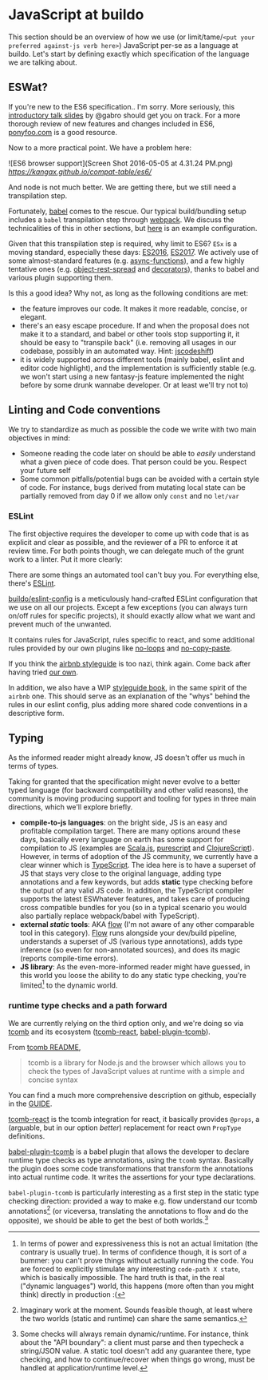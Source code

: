 # JavaScript at buildo

This section should be an overview of how we use (or limit/tame/`<put your preferred against-js verb here>`) JavaScript per-se as a language at buildo.
Let's start by defining exactly which specification of the language we are talking about.

## ESWat?
If you're new to the ES6 specification.. I'm sorry.
More seriously, this [introductory talk slides](https://speakerdeck.com/gabro/es2015-and-beyond) by @gabro should get you on track. For a more thorough review of new features and changes included in ES6, [ponyfoo.com](https://ponyfoo.com/articles/es6) is a good resource.

Now to a more practical point. We have a problem here:

![ES6 browser support](Screen Shot 2016-05-05 at 4.31.24 PM.png)
*https://kangax.github.io/compat-table/es6/*

And node is not much better. We are getting there, but we still need a transpilation step.

Fortunately, [babel](https://github.com/babel/babel) comes to the rescue. Our typical build/bundling setup includes a `babel` transpilation step through [webpack](https://github.com/webpack/webpack). We discuss the technicalities of this in other sections, but [here](https://github.com/buildo/webseed/blob/master/webpack.base.babel.js) is an example configuration.

Given that this transpilation step is required, why limit to ES6?
`ESx` is a moving standard, especially these days: [ES2016](http://www.2ality.com/2016/01/ecmascript-2016.html), [ES2017](http://www.2ality.com/2016/02/ecmascript-2017.html). We actively use of some almost-standard features (e.g. [async-functions](https://github.com/tc39/ecmascript-asyncawait)), and a few highly tentative ones (e.g. [object-rest-spread](https://github.com/sebmarkbage/ecmascript-rest-spread) and [decorators](https://github.com/wycats/javascript-decorators/blob/master/README.md)), thanks to babel and various plugin supporting them.

Is this a good idea? Why not, as long as the following conditions are met:
- the feature improves our code. It makes it more readable, concise, or elegant.
- there's an easy escape procedure. If and when the proposal does not make it to a standard, and babel or other tools stop supporting it, it should be easy to "transpile back" (i.e. removing all usages in our codebase, possibly in an automated way. Hint: [jscodeshift](https://github.com/facebook/jscodeshift))
- it is widely supported across different tools (mainly babel, eslint and editor code highlight), and the implementation is sufficiently stable (e.g. we won't start using a new fantasy-js feature implemented the night before by some drunk wannabe developer. Or at least we'll try not to)

## Linting and Code conventions

We try to standardize as much as possible the code we write with two main objectives in mind:
- Someone reading the code later on should be able to *easily* understand what a given piece of code does. That person could be you. Respect your future self
- Some common pitfalls/potential bugs can be avoided with a certain style of code. For instance, bugs derived from mutating local state can be partially removed from day 0 if we allow only `const` and no `let/var`


### ESLint

The first objective requires the developer to come up with code that is as explicit and clear as possible, and the reviewer of a PR to enforce it at review time. For both points though, we can delegate much of the grunt work to a linter. Put it more clearly:

There are some things an automated tool can't buy you. For everything else, there's [ESLint](https://github.com/eslint/eslint).

[buildo/eslint-config](https://github.com/buildo/eslint-config) is a meticulously hand-crafted ESLint configuration that we use on all our projects. Except a few exceptions (you can always turn on/off rules for specific projects), it should exactly allow what we want and prevent much of the unwanted.

It contains rules for JavaScript, rules specific to react, and some additional rules provided by our own plugins like [no-loops](https://github.com/buildo/eslint-plugin-no-loops) and [no-copy-paste](https://github.com/buildo/eslint-plugin-no-copy-paste-default-export).

If you think the [airbnb styleguide](https://github.com/airbnb/javascript) is too nazi, think again. Come back after having tried [our own](https://github.com/buildo/eslint-config).

In addition, we also have a WIP [styleguide book](https://buildo.gitbooks.io/js-style-guide/content/guide/01.Types.html), in the same spirit of the `airbnb` one. This should serve as an explanation of the "whys" behind the rules in our eslint config, plus adding more shared code conventions in a descriptive form.

## Typing

As the informed reader might already know, JS doesn't offer us much in terms of types.

Taking for granted that the specification might never evolve to a better typed language (for backward compatibility and other valid reasons), the community is moving producing support and tooling for types in three main directions, which we'll explore briefly.
 
- **compile-to-js languages**: on the bright side, JS is an easy and profitable compilation target. There are many options around these days, basically every language on earth has some support for compilation to JS (examples are [Scala.js](https://github.com/scala-js/scala-js), [purescript](https://github.com/purescript/purescript) and [ClojureScript](https://github.com/clojure/clojurescript)). However, in terms of adoption of the JS community, we currently have a clear winner which is [TypeScript](https://github.com/Microsoft/TypeScript). The idea here is to have a superset of JS that stays very close to the original language, adding type annotations and a few keywords, but adds **static** type checking before the output of any valid JS code. In addition, the TypeScript compiler supports the latest ESWhatever features, and takes care of producing cross compatible bundles for you (so in a typical scenario you would also partially replace webpack/babel with TypeScript).
- **external *static* tools**: AKA [flow](https://github.com/facebook/flow) (I'm not aware of any other comparable tool in this category). [Flow](https://github.com/facebook/flow) runs alongside your dev/build pipeline, understands a superset of JS (various type annotations), adds type inference (so even for non-annotated sources), and does its magic (reports compile-time errors).
- **JS library**: As the even-more-informed reader might have guessed, in this world you loose the ability to do any static type checking, you're limited[^1] to the dynamic world.

### runtime type checks and a path forward

We are currently relying on the third option only, and we're doing so via [tcomb](https://github.com/gcanti/tcomb) and its ecosystem ([tcomb-react](https://github.com/gcanti/tcomb-react), [babel-plugin-tcomb](https://github.com/gcanti/babel-plugin-tcomb)).

From [tcomb README](https://github.com/gcanti/tcomb/blob/master/README.md),

> tcomb is a library for Node.js and the browser which allows you to check the types of JavaScript values at runtime with a simple and concise syntax

You can find a much more comprehensive description on github, especially in the [GUIDE](https://github.com/gcanti/tcomb/blob/master/GUIDE.md).

[tcomb-react](https://github.com/gcanti/tcomb-react) is the tcomb integration for react, it basically provides `@props`, a (arguable, but in our option *better*) replacement for react own `PropType` definitions.

[babel-plugin-tcomb](https://github.com/gcanti/babel-plugin-tcomb) is a babel plugin that allows the developer to declare runtime type checks as type annotations, using the `tcomb` syntax. Basically the plugin does some code transformations that transform the annotations into actual runtime code. It writes the assertions for your type declarations.

`babel-plugin-tcomb` is particularly interesting as a first step in the static type checking direction: provided a way to make e.g. flow understand our tcomb annotations[^2] (or viceversa, translating the annotations to flow and do the opposite), we should be able to get the best of both worlds.[^3]

[^1]: In terms of power and expressiveness this is not an actual limitation (the contrary is usually true). In terms of confidence though, it is sort of a bummer: you can't prove things without actually running the code. You are forced to explicitly stimulate any interesting `code-path X state`, which is basically impossible. The hard truth is that, in the real ("dynamic languages") world, this happens (more often than you might think) directly in production :(
[^2]: Imaginary work at the moment. Sounds feasible though, at least where the two worlds (static and runtime) can share the same semantics.
[^3]: Some checks will always remain dynamic/runtime. For instance, think about the "API boundary": a client must parse and then typecheck a string/JSON value. A static tool doesn't add any guarantee there, type checking, and how to continue/recover when things go wrong, must be handled at application/runtime level.